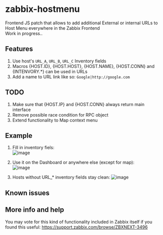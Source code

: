 # zabbix-hostmenu  

Frontend JS patch that allows to add additional External or internal URLs to Host Menu everywhere in the Zabbix Frontend  
Work in progress..  

## Features  

1. Use host's `URL_A`, `URL_B`, `URL_C` Inventory fields    
2. Macros {HOST.ID}, {HOST.HOST}, {HOST.NAME}, {HOST.CONN} and {INTENVORY.*} can be used in URLs  
3. Add a name to URL link like so: `Google|http://google.com`  


## TODO  
1. Make sure that {HOST.IP} and {HOST.CONN} always return main interface   
2. Remove possible race condition for RPC object  
3. Extend functionality to Map context menu  


## Example  
1. Fill in inventory fiels:  
![image](https://cloud.githubusercontent.com/assets/14870891/21094122/6764a7d2-c066-11e6-805c-6941181ce078.png)  

2. Use it on the Dashboard or anywhere else (except for map):  
![image](https://cloud.githubusercontent.com/assets/14870891/21094249/21254190-c067-11e6-944c-c252dd8d177f.png)  

3. Hosts without URL_*  inventory fields stay clean:
![image](https://cloud.githubusercontent.com/assets/14870891/21094290/5dd4f8d8-c067-11e6-8015-9263551803d5.png)  


## Known issues  


## More info and help  
You may vote for this kind of functionality included in Zabbix itself if you found this useful:
https://support.zabbix.com/browse/ZBXNEXT-3496
